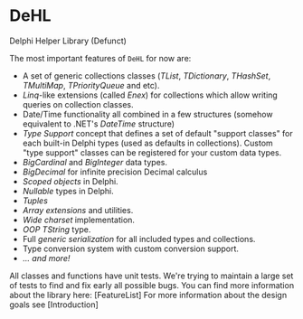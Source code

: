 DeHL
====

Delphi Helper Library (Defunct)

The most important features of `DeHL` for now are:
  * A set of generic collections classes (*TList*, *TDictionary*, *THashSet*, *TMultiMap*, *TPriorityQueue* and etc).
  * _Linq_-like extensions (called *Enex*) for collections which allow writing queries on collection classes.
  * Date/Time functionality all combined in a few structures (somehow equivalent to .NET's *DateTime* structure)
  * *Type Support* concept that defines a set of default "support classes" for each built-in Delphi types (used as defaults in collections). Custom "type support" classes can be registered for your custom data types.
  * *BigCardinal* and *BigInteger* data types.
  * *BigDecimal* for infinite precision Decimal calculus
  * *Scoped objects* in Delphi.
  * *Nullable* types in Delphi.
  * *Tuples*
  * *Array extensions* and utilities.
  * *Wide charset* implementation.
  * *OOP TString* type.
  * Full *generic serialization* for all included types and collections.
  * Type conversion system with custom conversion support.
  * *... and more!*

All classes and functions have unit tests. We're trying to maintain a large set of tests to find and fix early all possible bugs.
You can find more information about the library here: [FeatureList]
For more information about the design goals see [Introduction]
